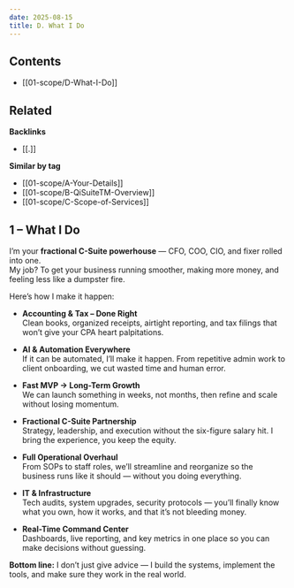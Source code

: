 ```yaml
---
date: 2025-08-15
title: D. What I Do
---
```


<!-- AUTO-TOC:START -->

## Contents
- [[01-scope/D-What-I-Do]]

<!-- AUTO-TOC:END -->


<!-- RELATED:START -->

## Related
**Backlinks**
- [[.]]

**Similar by tag**
- [[01-scope/A-Your-Details]]
- [[01-scope/B-QiSuiteTM-Overview]]
- [[01-scope/C-Scope-of-Services]]

<!-- RELATED:END -->


































## **1 – What I Do**
I’m your **fractional C-Suite powerhouse** — CFO, COO, CIO, and fixer rolled into one.  
My job? To get your business running smoother, making more money, and feeling less like a dumpster fire.

Here’s how I make it happen:

- **Accounting & Tax – Done Right**  
  Clean books, organized receipts, airtight reporting, and tax filings that won’t give your CPA heart palpitations.

- **AI & Automation Everywhere**  
  If it can be automated, I’ll make it happen. From repetitive admin work to client onboarding, we cut wasted time and human error.

- **Fast MVP → Long-Term Growth**  
  We can launch something in weeks, not months, then refine and scale without losing momentum.

- **Fractional C-Suite Partnership**  
  Strategy, leadership, and execution without the six-figure salary hit. I bring the experience, you keep the equity.

- **Full Operational Overhaul**  
  From SOPs to staff roles, we’ll streamline and reorganize so the business runs like it should — without you doing everything.

- **IT & Infrastructure**  
  Tech audits, system upgrades, security protocols — you’ll finally know what you own, how it works, and that it’s not bleeding money.

- **Real-Time Command Center**  
  Dashboards, live reporting, and key metrics in one place so you can make decisions without guessing.

**Bottom line:** I don’t just give advice — I build the systems, implement the tools, and make sure they work in the real world.